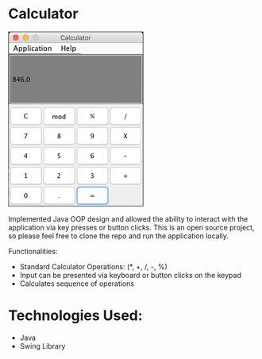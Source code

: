 # Calculator

![Repo Image](img/calc.png "Screenshot of App")

Implemented Java OOP design and allowed the ability to interact with the application via key presses or button clicks. This is an open source project, so please feel free to clone the repo and run the application locally.



Functionalities:
- Standard Calculator Operations: (*, +, /, -, %)
- Input can be presented via keyboard or button clicks on the keypad
- Calculates sequence of operations

# Technologies Used:
- Java
- Swing Library
